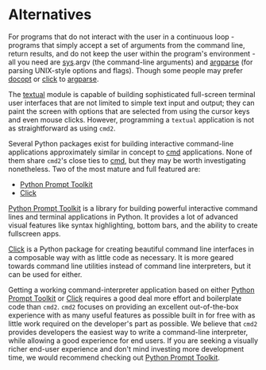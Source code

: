 # Alternatives

For programs that do not interact with the user in a continuous loop - programs that simply accept a
set of arguments from the command line, return results, and do not keep the user within the
program's environment - all you need are [sys](https://docs.python.org/3/library/sys.html).argv (the
command-line arguments) and [argparse](https://docs.python.org/3/library/argparse.html) (for parsing
UNIX-style options and flags). Though some people may prefer
[docopt](https://pypi.org/project/docopt) or [click](https://click.palletsprojects.com) to
[argparse](https://docs.python.org/3/library/argparse.html).

The [textual](https://textual.textualize.io/) module is capable of building sophisticated
full-screen terminal user interfaces that are not limited to simple text input and output; they can
paint the screen with options that are selected from using the cursor keys and even mouse clicks.
However, programming a `textual` application is not as straightforward as using `cmd2`.

Several Python packages exist for building interactive command-line applications approximately
similar in concept to [cmd](https://docs.python.org/3/library/cmd.html) applications. None of them
share `cmd2`'s close ties to [cmd](https://docs.python.org/3/library/cmd.html), but they may be
worth investigating nonetheless. Two of the most mature and full featured are:

- [Python Prompt Toolkit](https://github.com/prompt-toolkit/python-prompt-toolkit)
- [Click](https://click.palletsprojects.com)

[Python Prompt Toolkit](https://github.com/prompt-toolkit/python-prompt-toolkit) is a library for
building powerful interactive command lines and terminal applications in Python. It provides a lot
of advanced visual features like syntax highlighting, bottom bars, and the ability to create
fullscreen apps.

[Click](https://click.palletsprojects.com) is a Python package for creating beautiful command line
interfaces in a composable way with as little code as necessary. It is more geared towards command
line utilities instead of command line interpreters, but it can be used for either.

Getting a working command-interpreter application based on either
[Python Prompt Toolkit](https://github.com/prompt-toolkit/python-prompt-toolkit) or
[Click](https://click.palletsprojects.com) requires a good deal more effort and boilerplate code
than `cmd2`. `cmd2` focuses on providing an excellent out-of-the-box experience with as many useful
features as possible built in for free with as little work required on the developer's part as
possible. We believe that `cmd2` provides developers the easiest way to write a command-line
interpreter, while allowing a good experience for end users. If you are seeking a visually richer
end-user experience and don't mind investing more development time, we would recommend checking out
[Python Prompt Toolkit](https://github.com/prompt-toolkit/python-prompt-toolkit).
